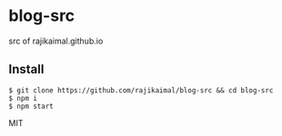 # blog-src

src of rajikaimal.github.io

## Install

```
$ git clone https://github.com/rajikaimal/blog-src && cd blog-src
$ npm i
$ npm start
```

MIT
